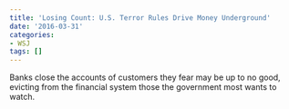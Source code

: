 ```yaml
---
title: 'Losing Count: U.S. Terror Rules Drive Money Underground'
date: '2016-03-31'
categories:
- WSJ
tags: []
---
```

Banks close the accounts of customers they fear may be up to no good, evicting from the financial system those the government most wants to watch.